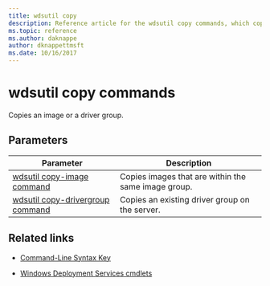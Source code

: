 ```yaml
---
title: wdsutil copy
description: Reference article for the wdsutil copy commands, which copies an image or a driver group.
ms.topic: reference
ms.author: daknappe
author: dknappettmsft
ms.date: 10/16/2017
---
```


# wdsutil copy commands



Copies an image or a driver group.

## Parameters

| Parameter | Description |
|--|--|
| [wdsutil copy-image command](wdsutil-copy-image.md) | Copies images that are within the same image group. |
| [wdsutil copy-drivergroup command](wdsutil-copy-drivergroup.md) | Copies an existing driver group on the server. |

## Related links

- [Command-Line Syntax Key](command-line-syntax-key.md)

- [Windows Deployment Services cmdlets](/powershell/module/wds)
